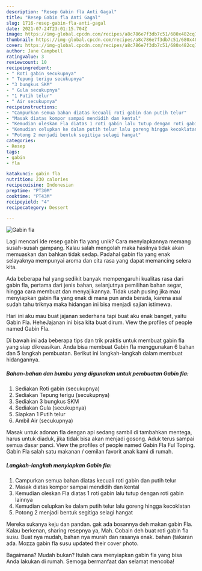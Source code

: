 ```yaml
---
description: "Resep Gabin fla Anti Gagal"
title: "Resep Gabin fla Anti Gagal"
slug: 1716-resep-gabin-fla-anti-gagal
date: 2021-07-24T23:01:15.704Z
image: https://img-global.cpcdn.com/recipes/a8c786e7f3db7c51/680x482cq70/gabin-fla-foto-resep-utama.jpg
thumbnail: https://img-global.cpcdn.com/recipes/a8c786e7f3db7c51/680x482cq70/gabin-fla-foto-resep-utama.jpg
cover: https://img-global.cpcdn.com/recipes/a8c786e7f3db7c51/680x482cq70/gabin-fla-foto-resep-utama.jpg
author: Jane Campbell
ratingvalue: 3
reviewcount: 10
recipeingredient:
- " Roti gabin secukupnya"
- " Tepung terigu secukupnya"
- "3 bungkus SKM"
- " Gula secukupnya"
- "1 Putih telur"
- " Air secukupnya"
recipeinstructions:
- "Campurkan semua bahan diatas kecuali roti gabin dan putih telur"
- "Masak diatas kompor sampai mendidih dan kental"
- "Kemudian oleskan Fla diatas 1 roti gabin lalu tutup dengan roti gabin lainnya"
- "Kemudian celupkan ke dalam putih telur lalu goreng hingga kecoklatan"
- "Potong 2 menjadi bentuk segitiga selagi hangat"
categories:
- Resep
tags:
- gabin
- fla

katakunci: gabin fla 
nutrition: 230 calories
recipecuisine: Indonesian
preptime: "PT30M"
cooktime: "PT43M"
recipeyield: "4"
recipecategory: Dessert

---
```



![Gabin fla](https://img-global.cpcdn.com/recipes/a8c786e7f3db7c51/680x482cq70/gabin-fla-foto-resep-utama.jpg)

Lagi mencari ide resep gabin fla yang unik? Cara menyiapkannya memang susah-susah gampang. Kalau salah mengolah maka hasilnya tidak akan memuaskan dan bahkan tidak sedap. Padahal gabin fla yang enak selayaknya mempunyai aroma dan cita rasa yang dapat memancing selera kita.

Ada beberapa hal yang sedikit banyak mempengaruhi kualitas rasa dari gabin fla, pertama dari jenis bahan, selanjutnya pemilihan bahan segar, hingga cara membuat dan menyajikannya. Tidak usah pusing jika mau menyiapkan gabin fla yang enak di mana pun anda berada, karena asal sudah tahu triknya maka hidangan ini bisa menjadi sajian istimewa.

Hari ini aku mau buat jajanan sederhana tapi buat aku enak banget, yaitu Gabin Fla. HeheJajanan ini bisa kita buat dirum. View the profiles of people named Gabin Fla.


Di bawah ini ada beberapa tips dan trik praktis untuk membuat gabin fla yang siap dikreasikan. Anda bisa membuat Gabin fla menggunakan 6 bahan dan 5 langkah pembuatan. Berikut ini langkah-langkah dalam membuat hidangannya.

<!--inarticleads1-->

##### Bahan-bahan dan bumbu yang digunakan untuk pembuatan Gabin fla:

1. Sediakan  Roti gabin (secukupnya)
1. Sediakan  Tepung terigu (secukupnya)
1. Sediakan 3 bungkus SKM
1. Sediakan  Gula (secukupnya)
1. Siapkan 1 Putih telur
1. Ambil  Air (secukupnya)


Masak untuk adonan fla dengan api sedang sambil di tambahkan mentega, harus untuk diaduk, jika tidak bisa akan menjadi gosong. Aduk terus sampai semua dasar panci. View the profiles of people named Gabin Fla Ful Toping. Gabin Fla salah satu makanan / cemilan favorit anak kami di rumah. 

<!--inarticleads2-->

##### Langkah-langkah menyiapkan Gabin fla:

1. Campurkan semua bahan diatas kecuali roti gabin dan putih telur
1. Masak diatas kompor sampai mendidih dan kental
1. Kemudian oleskan Fla diatas 1 roti gabin lalu tutup dengan roti gabin lainnya
1. Kemudian celupkan ke dalam putih telur lalu goreng hingga kecoklatan
1. Potong 2 menjadi bentuk segitiga selagi hangat


Mereka sukanya keju dan pandan. gak ada bosannya deh makan gabin Fla. Kalau berkenan, sharing resepnya ya, Mah. Cobain deh buat roti gabin fla susu. Buat nya mudah, bahan nya murah dan rasanya enak. bahan (takaran ada. Mozza gabin fla susu updated their cover photo. 

Bagaimana? Mudah bukan? Itulah cara menyiapkan gabin fla yang bisa Anda lakukan di rumah. Semoga bermanfaat dan selamat mencoba!
